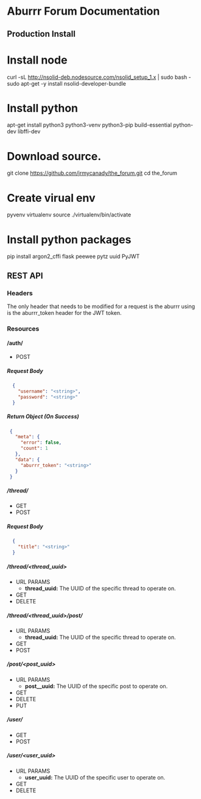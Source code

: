 # Aburrr Forum Documentation


## Production Install

# Install node
curl -sL http://nsolid-deb.nodesource.com/nsolid_setup_1.x | sudo bash -
sudo apt-get -y install nsolid-developer-bundle

# Install python
apt-get install python3 python3-venv python3-pip build-essential python-dev libffi-dev



# Download source.
git clone https://github.com/jrmycanady/the_forum.git
cd the_forum


# Create virual env
pyvenv virtualenv
source ./virtualenv/bin/activate

# Install python packages
pip install argon2_cffi flask peewee pytz uuid PyJWT


## REST API

### Headers
The only header that needs to be modified for a request is the aburrr using is the aburrr_token header for the JWT token.

### Resources
#### /auth/
* POST
##### Request Body
```json
  {
    "username": "<string>",
    "password": "<string>"
  }
```
##### Return Object (On Success)
```json
 {
   "meta": {
     "error": false,
     "count": 1
   },
   "data": {
     "aburrr_token": "<string>"
   }
 }
 ```

##### /thread/
* GET
* POST
##### Request Body
```json
  {
    "title": "<string>"
  }
```

##### /thread/<thread_uuid>
* URL PARAMS
  * **thread_uuid:** The UUID of the specific thread to operate on.
* GET
* DELETE

##### /thread/<thread_uuid>/post/
* URL PARAMS
  * **thread_uuid:** The UUID of the specific thread to operate on.
* GET
* POST

##### /post/<post_uuid>
* URL PARAMS
  * **post__uuid:** The UUID of the specific post to operate on.
* GET
* DELETE
* PUT

##### /user/
* GET
* POST

##### /user/<user_uuid>
* URL PARAMS
  * **user_uuid:** The UUID of the specific user to operate on.
* GET
* DELETE
